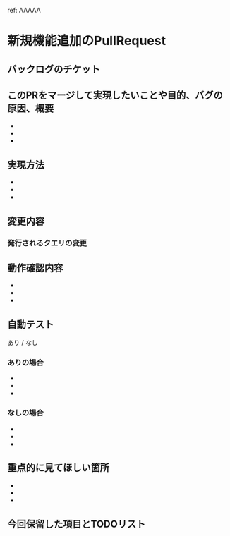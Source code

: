 ref: AAAAA

# 新規機能追加のPullRequest

## バックログのチケット

[](http://google.com)

## このPRをマージして実現したいことや目的、バグの原因、概要

<!-- プルリクエストのゴールを書きます。仕様変更の場合、なぜその仕様を変更するのかを書きます。  -->
<!-- バグ対応の場合、どういう原因でこのバグが発生していたかを記載します。再現するデータセット、手順とのプログラム挙動がセットになっていると望ましい。  -->

* 
* 
* 

## 実現方法
<!-- 実装方針について簡単に説明を書く。Backlogに書いてるなら `Backlog参照` とかでもよい。  -->

* 
* 
* 

## 変更内容
<!-- このプルリクエストによって、動作（仕様）が変わる点があれば、変更前と変更後の動作をそれぞれ書いてください。  -->
<!-- 動作が変わらない場合は、変更なし、と明記してください。  -->
<!-- なお、Viewの変更が伴う場合は、変更前後のスクリーンショットを添付してください。  -->

### 発行されるクエリの変更
<!-- このプルリクエストによって、発行されるクエリが変更される場合は、変更前・変更後のクエリをそれぞれ書いてください。  -->
<!-- クエリに変更がない場合は、変更なし、と明記してください。  -->


## 動作確認内容

<!-- 実装完了と判断するに至った動作確認の内容を具体的に書いてください。  -->
<!-- バグ対応の場合は、類似項目のチェックを必ず実施し、その内容を具体的に書いてください。  -->
<!-- 例）「xxxでgrepして、他に使用している箇所がないことを確認した。」「 yyyは共通の設定項目なので、フッター部分で同じ文言に変わっていることを確認した。」  -->

* 
* 
* 

## 自動テスト
あり / なし

### ありの場合  
<!-- 追加した自動テストで確認していることを書く。 -->
* 
* 
* 


### なしの場合


<!-- 追加したテストがなければ 追加してない旨を書く。 自動テストがない代わりに実施したことを書く -->


* 
* 
* 


## 重点的に見てほしい箇所
<!-- ・ライブラリAの使い方の理解が不足しているので、見てほしい。 -->
<!-- ・A案とB案で迷ったが、この観点で比較してAを選択したので、意見が欲しい -->

* 
* 
* 

## 今回保留した項目とTODOリスト
<!-- 保留した事とその理由、それに対応するためのチケットのURL等 -->
<!-- 　　例） -->
<!-- 　　　　データ量がXXXレコード程度に達した時にボトルネックになると想定されるため、本来ならばこのような設計にしておきたかったが、当面心配がないので保留した。 -->
<!-- 　　　　　チケットURL：http://xxxx/xxx -->


